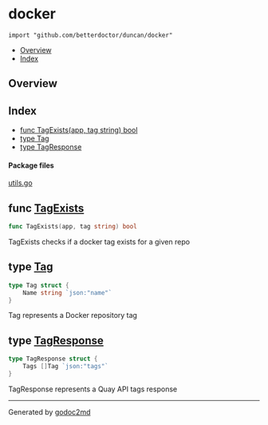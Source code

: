 

# docker
`import "github.com/betterdoctor/duncan/docker"`

* [Overview](#pkg-overview)
* [Index](#pkg-index)

## <a name="pkg-overview">Overview</a>



## <a name="pkg-index">Index</a>
* [func TagExists(app, tag string) bool](#TagExists)
* [type Tag](#Tag)
* [type TagResponse](#TagResponse)


#### <a name="pkg-files">Package files</a>
[utils.go](/src/github.com/betterdoctor/duncan/docker/utils.go) 





## <a name="TagExists">func</a> [TagExists](/src/target/utils.go?s=358:394#L13)
``` go
func TagExists(app, tag string) bool
```
TagExists checks if a docker tag exists for a given repo




## <a name="Tag">type</a> [Tag](/src/target/utils.go?s=250:296#L8)
``` go
type Tag struct {
    Name string `json:"name"`
}
```
Tag represents a Docker repository tag










## <a name="TagResponse">type</a> [TagResponse](/src/target/utils.go?s=153:206#L3)
``` go
type TagResponse struct {
    Tags []Tag `json:"tags"`
}
```
TagResponse represents a Quay API tags response














- - -
Generated by [godoc2md](http://godoc.org/github.com/davecheney/godoc2md)
